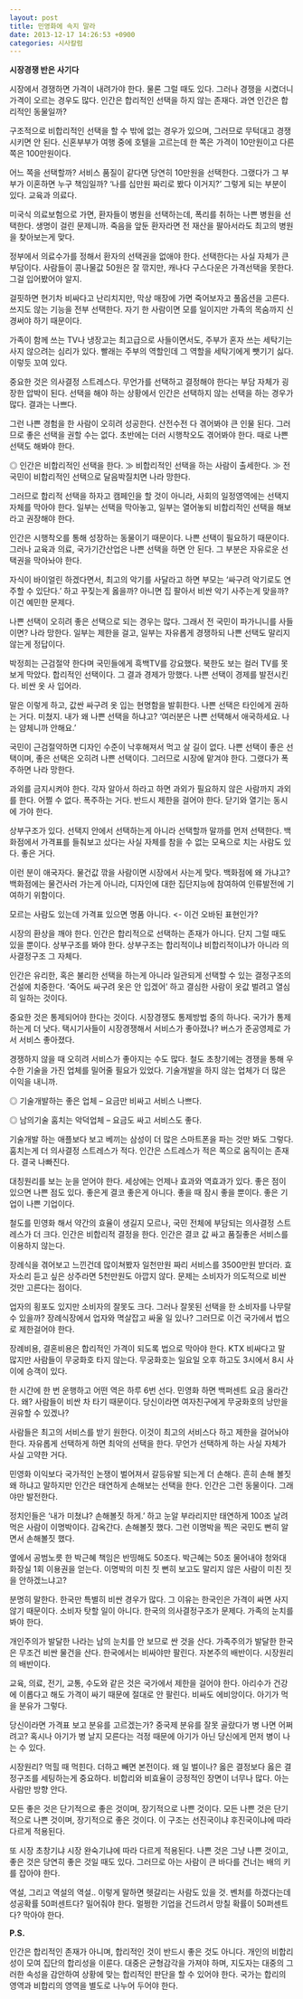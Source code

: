 ```yaml
---
layout: post
title: 민영화에 속지 말라
date: 2013-12-17 14:26:53 +0900
categories: 시사칼럼
---
```

  
  


**시장경쟁 반은 사기다** 

  


시장에서 경쟁하면 가격이 내려가야 한다. 물론 그럴 때도 있다. 그러나 경쟁을 시켰더니 가격이 오르는 경우도 많다. 인간은 합리적인 선택을 하지 않는 존재다. 과연 인간은 합리적인 동물일까?

  


구조적으로 비합리적인 선택을 할 수 밖에 없는 경우가 있으며, 그러므로 무턱대고 경쟁시키면 안 된다. 신혼부부가 여행 중에 호텔을 고르는데 한 쪽은 가격이 10만원이고 다른 쪽은 100만원이다.

  


어느 쪽을 선택할까? 서비스 품질이 같다면 당연히 10만원을 선택한다. 그랬다가 그 부부가 이혼하면 누구 책임일까? ‘나를 십만원 짜리로 봤다 이거지?’ 그렇게 되는 부분이 있다. 교육과 의료다. 

  


미국식 의료보험으로 가면, 환자들이 병원을 선택하는데, 폭리를 취하는 나쁜 병원을 선택한다. 생명이 걸린 문제니까. 죽음을 앞둔 환자라면 전 재산을 팔아서라도 최고의 병원을 찾아보는게 맞다. 

  


정부에서 의료수가를 정해서 환자의 선택권을 없애야 한다. 선택한다는 사실 자체가 큰 부담이다. 사람들이 콩나물값 50원은 잘 깎지만, 캐나다 구스다운은 가격선택을 못한다. 그걸 입어봤어야 알지. 

  


걸핏하면 현기차 비싸다고 난리치지만, 막상 매장에 가면 죽어보자고 풀옵션을 고른다. 쓰지도 않는 기능을 전부 선택한다. 자기 한 사람이면 모를 일이지만 가족의 목숨까지 신경써야 하기 때문이다.

  


가족이 함께 쓰는 TV나 냉장고는 최고급으로 사들이면서도, 주부가 혼자 쓰는 세탁기는 사지 않으려는 심리가 있다. 빨래는 주부의 역할인데 그 역할을 세탁기에게 뺏기기 싫다. 이렇듯 꼬여 있다.

  


중요한 것은 의사결정 스트레스다. 무언가를 선택하고 결정해야 한다는 부담 자체가 굉장한 압박이 된다. 선택을 해야 하는 상황에서 인간은 선택하지 않는 선택을 하는 경우가 많다. 결과는 나쁘다. 

  


그런 나쁜 경험을 한 사람이 오히려 성공한다. 산전수전 다 겪어봐야 큰 인물 된다. 그러므로 좋은 선택을 권할 수는 없다. 초반에는 더러 시행착오도 겪어봐야 한다. 때로 나쁜 선택도 해봐야 한다. 

  


◎ 인간은 비합리적인 선택을 한다. ≫ 비합리적인 선택을 하는 사람이 출세한다. ≫ 전국민이 비합리적인 선택으로 달음박질치면 나라 망한다. 

  


그러므로 합리적 선택을 하자고 캠페인을 할 것이 아니라, 사회의 일정영역에는 선택지 자체를 막아야 한다. 일부는 선택을 막아놓고, 일부는 열어놓되 비합리적인 선택을 해보라고 권장해야 한다. 

  


인간은 시행착오를 통해 성장하는 동물이기 때문이다. 나쁜 선택이 필요하기 때문이다. 그러나 교육과 의료, 국가기간산업은 나쁜 선택을 하면 안 된다. 그 부분은 자유로운 선택권을 막아놔야 한다. 

  


자식이 바이얼린 하겠다면서, 최고의 악기를 사달라고 하면 부모는 ‘싸구려 악기로도 연주할 수 있단다.’ 하고 꾸짖는게 옳을까? 아니면 집 팔아서 비싼 악기 사주는게 맞을까? 이건 예민한 문제다. 

  


나쁜 선택이 오히려 좋은 선택으로 되는 경우는 많다. 그래서 전 국민이 파가니니를 사들이면? 나라 망한다. 일부는 제한을 걸고, 일부는 자유롭게 경쟁하되 나쁜 선택도 말리지 않는게 정답이다.

  


박정희는 근검절약 한다며 국민들에게 흑백TV를 강요했다. 북한도 보는 컬러 TV를 못보게 막았다. 합리적인 선택이다. 그 결과 경제가 망했다. 나쁜 선택이 경제를 발전시킨다. 비싼 옷 사 입어라.

  


말은 이렇게 하고, 값싼 싸구려 옷 입는 현명함을 발휘한다. 나쁜 선택은 타인에게 권하는 거다. 미쳤지. 내가 왜 나쁜 선택을 하냐고? ‘여러분은 나쁜 선택해서 애국하세요. 나는 얌체니까 안해요.’

  


국민이 근검절약하면 디자인 수준이 낙후해져서 먹고 살 길이 없다. 나쁜 선택이 좋은 선택이며, 좋은 선택은 오히려 나쁜 선택이다. 그러므로 시장에 맡겨야 한다. 그랬다가 폭주하면 나라 망한다.

  


과외를 금지시켜야 한다. 각자 알아서 하라고 하면 과외가 필요하지 않은 사람까지 과외를 한다. 어쩔 수 없다. 폭주하는 거다. 반드시 제한을 걸어야 한다. 닫기와 열기는 동시에 가야 한다.

  


상부구조가 있다. 선택지 안에서 선택하는게 아니라 선택할까 말까를 먼저 선택한다. 백화점에서 가격표를 들춰보고 샀다는 사실 자체를 참을 수 없는 모욕으로 치는 사람도 있다. 좋은 거다. 

  


이런 분이 애국자다. 물건값 깎을 사람이면 시장에서 사는게 맞다. 백화점에 왜 가냐고? 백화점에는 물건사러 가는게 아니라, 디자인에 대한 집단지능에 참여하여 인류발전에 기여하기 위함이다.

  


모르는 사람도 있는데 가격표 있으면 명품 아니다. <- 이건 오바된 표현인가?

  


시장의 환상을 깨야 한다. 인간은 합리적으로 선택하는 존재가 아니다. 단지 그럴 때도 있을 뿐이다. 상부구조를 봐야 한다. 상부구조는 합리적이냐 비합리적이냐가 아니라 의사결정구조 그 자체다.

  


인간은 유리한, 혹은 불리한 선택을 하는게 아니라 일관되게 선택할 수 있는 결정구조의 건설에 치중한다. ‘죽어도 싸구려 옷은 안 입겠어’ 하고 결심한 사람이 옷값 벌려고 열심히 일하는 것이다. 

  


중요한 것은 통제되어야 한다는 것이다. 시장경쟁도 통제방법 중의 하나다. 국가가 통제하는게 더 낫다. 택시기사들이 시장경쟁해서 서비스가 좋아졌나? 버스가 준공영제로 가서 서비스 좋아졌다.

  


경쟁하지 않을 때 오히려 서비스가 좋아지는 수도 많다. 철도 초창기에는 경쟁을 통해 우수한 기술을 가진 업체를 밀어줄 필요가 있었다. 기술개발을 하지 않는 업체가 더 많은 이익을 내니까.

  


◎ 기술개발하는 좋은 업체 – 요금만 비싸고 서비스 나쁘다.

◎ 남의기술 훔치는 악덕업체 – 요금도 싸고 서비스도 좋다. 

  


기술개발 하는 애플보다 보고 베끼는 삼성이 더 많은 스마트폰을 파는 것만 봐도 그렇다. 훔치는게 더 의사결정 스트레스가 적다. 인간은 스트레스가 적은 쪽으로 움직이는 존재다. 결국 나빠진다.

  


대칭원리를 보는 눈을 얻어야 한다. 세상에는 언제나 효과와 역효과가 있다. 좋은 점이 있으면 나쁜 점도 있다. 좋은게 결코 좋은게 아니다. 좋을 때 잠시 좋을 뿐이다. 좋은 기업이 나쁜 기업이다. 

  


철도를 민영화 해서 약간의 효율이 생길지 모르나, 국민 전체에 부담되는 의사결정 스트레스가 더 크다. 인간은 비합리적 결정을 한다. 인간은 결코 값 싸고 품질좋은 서비스를 이용하지 않는다. 

  


장례식을 겪어보고 느낀건데 많이쳐봤자 일천만원 짜리 서비스를 3500만원 받더라. 효자소리 듣고 싶은 상주라면 5천만원도 아깝지 않다. 문제는 소비자가 의도적으로 비싼 것만 고른다는 점이다. 

  


업자의 횡포도 있지만 소비자의 잘못도 크다. 그러나 잘못된 선택을 한 소비자를 나무랄 수 있을까? 장례식장에서 업자와 멱살잡고 싸울 일 있나? 그러므로 이건 국가에서 법으로 제한걸어야 한다. 

  


장례비용, 결혼비용은 합리적인 가격이 되도록 법으로 막아야 한다. KTX 비싸다고 말 많지만 사람들이 무궁화호 타지 않는다. 무궁화호는 일요일 오후 하고도 3시에서 8시 사이에 승객이 있다. 

  


한 시간에 한 번 운행하고 어떤 역은 하루 6번 선다. 민영화 하면 백퍼센트 요금 올라간다. 왜? 사람들이 비싼 차 타기 때문이다. 당신이라면 여자친구에게 무궁화호의 낭만을 권유할 수 있겠나? 

  


사람들은 최고의 서비스를 받기 원한다. 이것이 최고의 서비스다 하고 제한을 걸어놔야 한다. 자유롭게 선택하게 하면 최악의 선택을 한다. 무언가 선택하게 하는 사실 자체가 사실 고약한 거다. 

  


민영화 이익보다 국가적인 논쟁이 벌어져서 갈등유발 되는게 더 손해다. 흔히 손해 볼짓 왜 하냐고 말하지만 인간은 태연하게 손해보는 선택을 한다. 인간은 그런 동물이다. 그래야만 발전한다.

  


정치인들은 ‘내가 미쳤냐? 손해볼짓 하게.’ 하고 눈알 부라리지만 태연하게 100조 날려먹은 사람이 이명박이다. 감옥간다. 손해볼짓 했다. 그런 이명박을 찍은 국민도 뻔히 알면서 손해볼짓 했다.

  


옆에서 공범노릇 한 박근혜 책임은 반띵해도 50조다. 박근혜는 50조 물어내야 청와대 화장실 1회 이용권을 얻는다. 이명박의 미친 짓 뻔히 보고도 말리지 않은 사람이 미친 짓을 안하겠느냐고? 

  


분명히 말한다. 한국만 특별히 비싼 경우가 많다. 그 이유는 한국인은 가격이 싸면 사지 않기 때문이다. 소비자 탓할 일이 아니다. 한국의 의사결정구조가 문제다. 가족의 눈치를 봐야 한다. 

  


개인주의가 발달한 나라는 남의 눈치를 안 보므로 싼 것을 산다. 가족주의가 발달한 한국은 무조건 비싼 물건을 산다. 한국에서는 비싸야만 팔린다. 자본주의 배반이다. 시장원리의 배반이다. 

  


교육, 의료, 전기, 교통, 수도와 같은 것은 국가에서 제한을 걸어야 한다. 아리수가 건강에 이롭다고 해도 가격이 싸기 때문에 절대로 안 팔린다. 비싸도 에비앙이다. 아기가 먹을 분유가 그렇다. 

  


당신이라면 가격표 보고 분유를 고르겠는가? 중국제 분유를 잘못 골랐다가 병 나면 어쩌려고? 혹시나 아기가 병 날지 모른다는 걱정 때문에 아기가 아닌 당신에게 먼저 병이 나는 수 있다. 

  


시장원리? 먹힐 때 먹힌다. 더하고 빼면 본전이다. 왜 일 벌이나? 옳은 결정보다 옳은 결정구조를 세팅하는게 중요하다. 비합리와 비효율이 긍정적인 장면이 너무나 많다. 아는 사람만 방향 안다.

  


모든 좋은 것은 단기적으로 좋은 것이며, 장기적으로 나쁜 것이다. 모든 나쁜 것은 단기적으로 나쁜 것이며, 장기적으로 좋은 것이다. 이 구조는 선진국이냐 후진국이냐에 따라 다르게 적용된다. 

  


또 시장 초창기냐 시장 완숙기냐에 따라 다르게 적용된다. 나쁜 것은 그냥 나쁜 것이고, 좋은 것은 당연히 좋은 것일 때도 있다. 그러므로 아는 사람이 큰 바다를 건너는 배의 키를 잡아야 한다. 

  


역설, 그리고 역설의 역설.. 이렇게 말하면 헷갈리는 사람도 있을 것. 벤처를 하겠다는데 성공확률 50퍼센트다? 밀어줘야 한다. 멀쩡한 기업을 건드려서 망칠 확률이 50퍼센트다? 막아야 한다.

  


 **P.S.**

인간은 합리적인 존재가 아니며, 합리적인 것이 반드시 좋은 것도 아니다. 개인의 비합리성이 모여 집단의 합리성을 이룬다. 대중은 균형감각을 가져야 하며, 지도자는 대중의 그러한 속성을 감안하여 상황에 맞는 합리적인 판단을 할 수 있어야 한다. 국가는 합리의 영역과 비합리의 영역을 별도로 나누어 두어야 한다.
